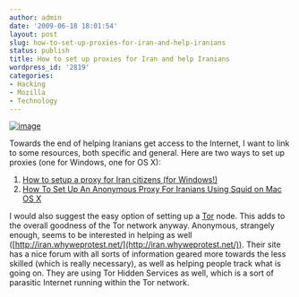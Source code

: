 ```yaml
---
author: admin
date: '2009-06-18 18:01:54'
layout: post
slug: how-to-set-up-proxies-for-iran-and-help-iranians
status: publish
title: How to set up proxies for Iran and help Iranians
wordpress_id: '2819'
categories:
- Hacking
- Mozilla
- Technology
---
```


[![image](http://farm4.static.flickr.com/3606/3639919816_8585887bce.jpg)](http://www.flickr.com/photos/fhashemi/3639919816/in/set-72157619758530748)

Towards the end of helping Iranians get access to the Internet, I want
to link to some resources, both specific and general. Here are two ways
to set up proxies (one for Windows, one for OS X):

1.  [How to setup a proxy for Iran citizens (for
    Windows!)](http://blog.austinheap.com/2009/06/15/how-to-setup-a-proxy-for-iran-citizens-for-windows/)
2.  [How To Set Up An Anonymous Proxy For Iranians Using Squid on Mac OS
    X](http://extrafuture.com/2009/06/15/how-to-set-up-an-anonymous-proxy-for-iranians-using-squid-on-mac-os-x/)

I would also suggest the easy option of setting up a
[Tor](http://tor.eff.org/) node. This adds to the overall goodness of
the Tor network anyway. Anonymous, strangely enough, seems to be
interested in helping as well
([http://iran.whyweprotest.net/](http://iran.whyweprotest.net/)). Their
site has a nice forum with all sorts of information geared more towards
the less skilled (which is really necessary), as well as helping people
track what is going on. They are using Tor Hidden Services as well,
which is a sort of parasitic Internet running within the Tor network.
